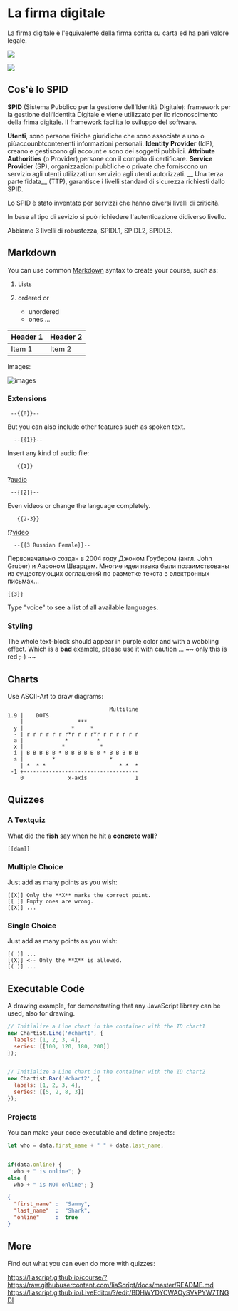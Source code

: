 <!--
author:   Giorgia Chiarelli, Rabia Akter, Ommyshahbe Ali,Luo Kaishan


email:    giorgia.chiarelli@savoiabenincasa.it      rabia.akter@savoiabenicasa.it     ommyshahbe.ali@savoiabenincasa.it     kaishan.luo@savoiabenincasa.it


version:  0.0.1


language: it


narrator: IT italian femmine


comment:  


-->


# La firma digitale


La firma digitale è l'equivalente della firma scritta su carta ed ha pari valore legale. 



![](https://www.altalex.com//~/media/Images/Lex/Informatica/firma-digitale%20jpg.jpg)


![](https://trasformazionedigitale.bit4id.com/wp-content/uploads/2023/02/firma-digitale-remota.jpg)

## Cos'è lo SPID


__SPID__ (Sistema Pubblico per la gestione dell’Identità Digitale):
framework per la gestione dell’Identità Digitale e viene utilizzato per ilo riconoscimento della frima digitale. 
Il framework facilita lo sviluppo del software. 


__Utenti__, sono persone fisiche giuridiche che sono associate a uno o piùaccounbtcontenenti informazioni personali.
__Identity Provider__ (IdP), creano e gestiscono gli account e sono dei soggetti pubblici.
__Attribute Authorities__ (o Provider),persone con il compito di certificare.
__Service Provider__ (SP), organizzazioni pubbliche o private che forniscono un servizio agli utenti utilizzati
un servizio agli utenti autorizzati.
__ Una terza parte fidata__ (TTP), garantisce i livelli standard di sicurezza richiesti dallo SPID.




Lo SPID è stato inventato per servizzi che hanno diversi livelli di criticità. 

In base al tipo di sevizio si può richiedere l'autenticazione didiverso livello. 

Abbiamo 3 livelli di robustezza, SPIDL1, SPIDL2, SPIDL3. 

## Markdown


You can use common [Markdown](https://github.com/adam-p/markdown-here/wiki/Markdown-Cheatsheet) syntax to create your course, such as:


1. Lists
2. ordered or


   * unordered
   * ones ...




| Header 1   | Header 2   |
| :--------- | :--------- |
| Item 1     | Item 2     |




Images:


![images](https://farm2.static.flickr.com/1618/26701766821_7bea494826.jpg)




### Extensions


     --{{0}}--
But you can also include other features such as spoken text.


      --{{1}}--
Insert any kind of audio file:


       {{1}}
?[audio](https://bigsoundbank.com/UPLOAD/mp3/1068.mp3)




     --{{2}}--
Even videos or change the language completely.


       {{2-3}}
!?[video](https://www.youtube.com/watch?v=bICfKRyKTwE)




      --{{3 Russian Female}}--
Первоначально создан в 2004 году Джоном Грубером (англ. John Gruber) и Аароном
Шварцем. Многие идеи языка были позаимствованы из существующих соглашений по
разметке текста в электронных письмах...




    {{3}}
Type "voice" to see a list of all available languages.




### Styling


<!-- class = "animated rollIn" style = "animation-delay: 2s; color: purple" -->
The whole text-block should appear in purple color and with a wobbling effect.
Which is a **bad** example, please use it with caution ...
~~ only this is red ;-) ~~ <!-- class = "animated infinite bounce" style = "color: red;" -->


## Charts


Use ASCII-Art to draw diagrams:


                                    Multiline
    1.9 |    DOTS
        |                 ***
      y |               *     *
      - | r r r r r r r*r r r r*r r r r r r r
      a |             *         *
      x |            *           *
      i | B B B B B * B B B B B B * B B B B B
      s |         *                 *
        | *  * *                       * *  *
     -1 +------------------------------------
        0              x-axis               1


## Quizzes




### A Textquiz


What did the **fish** say when he hit a **concrete wall**?


    [[dam]]


### Multiple Choice


Just add as many points as you wish:


    [[X]] Only the **X** marks the correct point.
    [[ ]] Empty ones are wrong.
    [[X]] ...


### Single Choice


Just add as many points as you wish:


    [( )] ...
    [(X)] <-- Only the **X** is allowed.
    [( )] ...


## Executable Code


A drawing example, for demonstrating that any JavaScript library can be used, also for drawing.


```javascript
// Initialize a Line chart in the container with the ID chart1
new Chartist.Line('#chart1', {
  labels: [1, 2, 3, 4],
  series: [[100, 120, 180, 200]]
});


// Initialize a Line chart in the container with the ID chart2
new Chartist.Bar('#chart2', {
  labels: [1, 2, 3, 4],
  series: [[5, 2, 8, 3]]
});
```
<script>@input</script>


<div class="ct-chart ct-golden-section" id="chart1"></div>
<div class="ct-chart ct-golden-section" id="chart2"></div>




### Projects


You can make your code executable and define projects:


``` js     -EvalScript.js
let who = data.first_name + " " + data.last_name;


if(data.online) {
  who + " is online"; }
else {
  who + " is NOT online"; }
```
``` json    +Data.json
{
  "first_name" :  "Sammy",
  "last_name"  :  "Shark",
  "online"     :  true
}
```
<script>
  // insert the JSON dataset into the local variable data
  let data = @input(1);


  // eval the script that uses this dataset
  eval(`@input(0)`);
</script>


## More


Find out what you can even do more with quizzes:


https://liascript.github.io/course/?https://raw.githubusercontent.com/liaScript/docs/master/README.md
https://liascript.github.io/LiveEditor/?/edit/BDHWYDYCWAOySVkPYW7TNGDI


